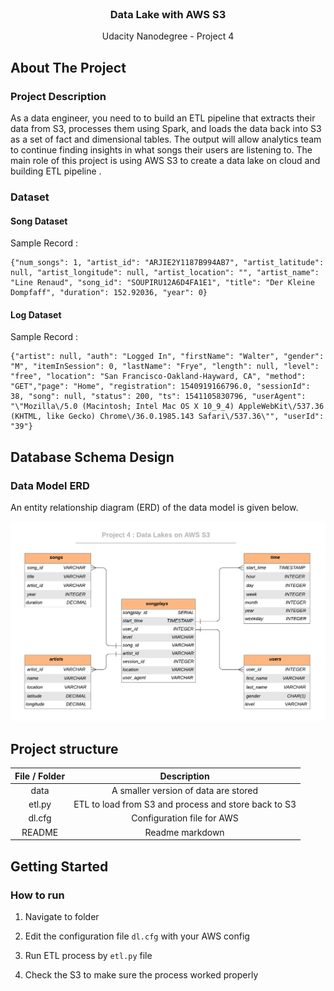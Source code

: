 <br/>
 <h3 align="center">Data Lake with AWS S3</h3>
 <p align="center">
  Udacity Nanodegree - Project 4
  <br />
  
## About The Project


### Project Description

As a data engineer, you need to to build an ETL pipeline that extracts their data from S3,  processes them using Spark, and loads the data back into S3 as a set of fact and dimensional tables. The output will allow  analytics team to continue finding insights in what songs their users are listening to. 
The main role of this project is using AWS S3 to create a data lake on cloud and building ETL pipeline .

### Dataset

#### Song Dataset

Sample Record :

```
{"num_songs": 1, "artist_id": "ARJIE2Y1187B994AB7", "artist_latitude": null, "artist_longitude": null, "artist_location": "", "artist_name": "Line Renaud", "song_id": "SOUPIRU12A6D4FA1E1", "title": "Der Kleine Dompfaff", "duration": 152.92036, "year": 0}
```

#### Log Dataset
Sample Record :

```
{"artist": null, "auth": "Logged In", "firstName": "Walter", "gender": "M", "itemInSession": 0, "lastName": "Frye", "length": null, "level": "free", "location": "San Francisco-Oakland-Hayward, CA", "method": "GET","page": "Home", "registration": 1540919166796.0, "sessionId": 38, "song": null, "status": 200, "ts": 1541105830796, "userAgent": "\"Mozilla\/5.0 (Macintosh; Intel Mac OS X 10_9_4) AppleWebKit\/537.36 (KHTML, like Gecko) Chrome\/36.0.1985.143 Safari\/537.36\"", "userId": "39"}
```



## Database Schema Design

### Data Model ERD

An entity relationship diagram (ERD) of the data model is given below. 

![database](./images/database.png)



## Project structure


| File / Folder |                         Description                          |
| :-----------: | :----------------------------------------------------------: |
|     data      | A smaller version of data are stored |
|    etl.py     | ETL to load from S3 and process and store back to S3		|
|    dl.cfg     |              Configuration file for AWS               |
|    README     |                         Readme markdown                          |




## Getting Started


### How to run


1. Navigate to  folder

2. Edit the  configuration file `dl.cfg` with your AWS config

3. Run ETL process by ` etl.py ` file

4.  Check the S3 to make sure the process worked properly

